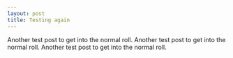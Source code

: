```yaml
---
layout: post
title: Testing again
---
```


Another test post to get into the normal roll.
Another test post to get into the normal roll.
Another test post to get into the normal roll.
